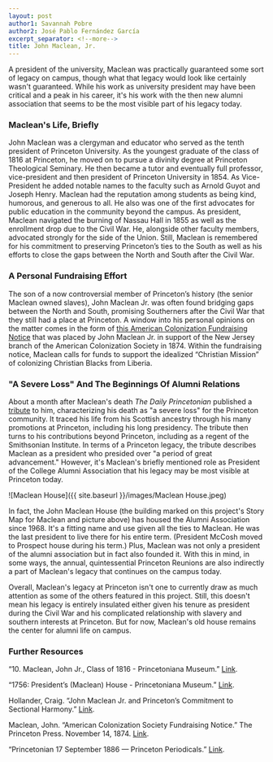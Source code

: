 ```yaml
---
layout: post
author1: Savannah Pobre
author2: José Pablo Fernández García
excerpt_separator: <!--more-->
title: John Maclean, Jr.
---
```


A president of the university, Maclean was practically guaranteed some sort of legacy on campus, though what that legacy would look like certainly wasn't guaranteed. While his work as university president may have been critical and a peak in his career, it's his work with the then new alumni association that seems to be the most visible part of his legacy today. <!--more-->

### Maclean's Life, Briefly ###
John Maclean was a clergyman and educator who served as the tenth president of Princeton University. As the youngest graduate of the class of 1816 at Princeton, he moved on to pursue a divinity degree at Princeton Theological Seminary. He then became a tutor and eventually full professor, vice-president and then president of Princeton University in 1854. As Vice-President he added notable names to the faculty such as Arnold Guyot and Joseph Henry. Maclean had the reputation among students as being kind, humorous, and generous to all. He also was one of the first advocates for public education in the community beyond the campus. As president, Maclean navigated the burning of Nassau Hall in 1855 as well as the enrollment drop due to the Civil War. He, alongside other faculty members, advocated strongly for the side of the Union. Still, Maclean is remembered for his commitment to preserving Princeton’s ties to the South as well as his efforts to close the gaps between the North and South after the Civil War.

### A Personal Fundraising Effort ###
The son of a now controversial member of Princeton’s history (the senior Maclean owned slaves), John Maclean Jr. was often found bridging gaps between the North and South, promising Southerners after the Civil War that they still had a place at Princeton. A window into his personal opinions on the matter comes in the form of [this American Colonization Fundraising Notice](https://slavery.princeton.edu/sources/american-colonization-society-fundraising-notice) that was placed by John Maclean Jr. in support of the New Jersey branch of the American Colonization Society in 1874. Within the fundraising notice, Maclean calls for funds to support the idealized “Christian Mission” of colonizing Christian Blacks from Liberia.

### "A Severe Loss" And The Beginnings Of Alumni Relations ###
About a month after Maclean's death *The Daily Princetonian* published a [tribute](https://papersofprinceton.princeton.edu/princetonperiodicals/?a=d&d=Princetonian18860917-01.2.2&e=-------en-20--1--txt-txIN-------) to him, characterizing his death as "a severe loss" for the Princeton community. It traced his life from his Scottish ancestry through his many promotions at Princeton, including his long presidency. The tribute then turns to his contributions beyond Princeton, including as a regent of the Smithsonian Institute. In terms of a Princeton legacy, the tribute describes Maclean as a president who presided over "a period of great advancement." However, it's Maclean's briefly mentioned role as President of the College Alumni Association that his legacy may be most visible at Princeton today.

![Maclean House]({{ site.baseurl }}/images/Maclean House.jpeg)

In fact, the John Maclean House (the building marked on this project's Story Map for Maclean and picture above) has housed the Alumni Association since 1968. It's a fitting name and use given all the ties to Maclean. He was the last president to live there for his entire term. (President McCosh moved to Prospect house during his term.) Plus, Maclean was not only a president of the alumni association but in fact also founded it. With this in mind, in some ways, the annual, quintessential Princeton Reunions are also indirectly a part of Maclean's legacy that continues on the campus today.

Overall, Maclean's legacy at Princeton isn't one to currently draw as much attention as some of the others featured in this project. Still, this doesn't mean his legacy is entirely insulated either given his tenure as president during the Civil War and his complicated relationship with slavery and southern interests at Princeton. But for now, Maclean's old house remains the center for alumni life on campus.

### Further Resources ###
“10. Maclean, John Jr., Class of 1816 - Princetoniana Museum.” [Link](https://www.princetonianamuseum.org/artifact/493a14e7-a4b3-48a9-a777-41a109021e59).

“1756: President’s (Maclean) House - Princetoniana Museum.” [Link](https://www.princetonianamuseum.org/artifact/a1a8ebdd-9f18-4a2a-aba2-9d4a03f08752).

Hollander, Craig. “John Maclean Jr. and Princeton’s Commitment to Sectional Harmony.” [Link](https://slavery.princeton.edu/stories/john-maclean-jr).

Maclean, John. “American Colonization Society Fundraising Notice.” The Princeton Press. November 14, 1874. [Link](https://slavery.princeton.edu/sources/american-colonization-society-fundraising-notice).

“Princetonian 17 September 1886 — Princeton Periodicals.” [Link](https://papersofprinceton.princeton.edu/princetonperiodicals/?a=d&d=Princetonian18860917-01.1.1).
